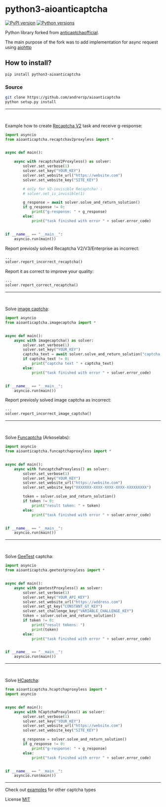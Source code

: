 # python3-aioanticaptcha


[![PyPI version](https://badge.fury.io/py/python3-aioanticaptcha.svg)](https://badge.fury.io/py/python3-anticaptcha)
[![Python versions](https://img.shields.io/pypi/pyversions/python3-aioanticaptcha.svg?logo=python&logoColor=FBE072)](https://badge.fury.io/py/python3-anticaptcha)

Python library forked from  [anticaptchaofficial](https://github.com/AdminAnticaptcha/anticaptcha-python).


The main purpose of the fork was to add implementation for async request using [aiohttp](https://docs.aiohttp.org/en/stable/)

## How to install?

```bash
pip install python3-aioanticaptcha
```

### Source
```bash
git clone https://github.com/andrersp/aioanticaptcha
python setup.py install
```
___

&nbsp;

Example how to create [Recaptcha V2](https://anti-captcha.com/apidoc/task-types/RecaptchaV2TaskProxyless) task and receive g-response:

```python
import asyncio
from aioanticaptcha.recaptchav2proxyless import *


async def main():

    async with recaptchaV2Proxyless() as solver:
        solver.set_verbose(1)
        solver.set_key("YOUR_KEY")
        solver.set_website_url("https://website.com")
        solver.set_website_key("SITE_KEY")

        # only for V2-invisible Recaptcha! :
        # solver.set_is_invisible(1)

        g_response = await solver.solve_and_return_solution()
        if g_response != 0:
            print("g-response: " + g_response)
        else:
            print("task finished with error " + solver.error_code)


if __name__ == "__main__":
    asyncio.run(main())
```
Report previosly solved Recaptcha V2/V3/Enterprise as incorrect:
```python
...
solver.report_incorrect_recaptcha()
```

Report it as correct to improve your quality:
```python
...
solver.report_correct_recaptcha()
```
---
&nbsp;

Solve [image captcha](https://anti-captcha.com/apidoc/task-types/ImageToTextTask):

```python
import asyncio
from aioanticaptcha.imagecaptcha import *


async def main():
    async with imagecaptcha() as solver:
        solver.set_verbose(1)
        solver.set_key("YOUR_KEY")
        captcha_text = await solver.solve_and_return_solution("captcha.jpeg")
        if captcha_text != 0:
            print("captcha text " + captcha_text)
        else:
            print("task finished with error " + solver.error_code)


if __name__ == "__main__":
    asyncio.run(main())
```
Report previosly solved image captcha as incorrect:
```python
...
solver.report_incorrect_image_captcha()
```

---

&nbsp;

Solve [Funcaptcha](https://anti-captcha.com/apidoc/task-types/FunCaptchaTaskProxyless) (Arkoselabs):

```python
import asyncio
from aioanticaptcha.funcaptchaproxyless import *


async def main():
    async with funcaptchaProxyless() as solver:
        solver.set_verbose(1)
        solver.set_key("YOUR_KEY")
        solver.set_website_url("https://website.com")
        solver.set_website_key("XXXXXXX-XXXX-XXXX-XXXX-XXXXXXXXX")

        token = solver.solve_and_return_solution()
        if token != 0:
            print("result token: " + token)
        else:
            print("task finished with error " + solver.error_code)


if __name__ == "__main__":
    asyncio.run(main())

```
___

&nbsp;

Solve [GeeTest](https://anti-captcha.com/apidoc/task-types/GeeTestTask) captcha:

```python
import asyncio
from aioanticaptcha.geetestproxyless import *


async def main():
    async with geetestProxyless() as solver:
        solver.set_verbose(1)
        solver.set_key("YOUR_API_KEY")
        solver.set_website_url("https://address.com")
        solver.set_gt_key("CONSTANT_GT_KEY")
        solver.set_challenge_key("VARIABLE_CHALLENGE_KEY")
        token = solver.solve_and_return_solution()
        if token != 0:
            print("result tokens: ")
            print(token)
        else:
            print("task finished with error " + solver.error_code)


if __name__ == "__main__":
    asyncio.run(main())

```
___

&nbsp;

Solve [HCaptcha](https://anti-captcha.com/apidoc/task-types/HCaptchaTask):

```python
from aioanticaptcha.hcaptchaproxyless import *
import asyncio


async def main():
    async with hCaptchaProxyless() as solver:
        solver.set_verbose(1)
        solver.set_key("YOUR_KEY")
        solver.set_website_url("https://website.com")
        solver.set_website_key("SITE_KEY")

        g_response = solver.solve_and_return_solution()
        if g_response != 0:
            print("g-response: " + g_response)
        else:
            print("task finished with error " + solver.error_code)


if __name__ == "__main__":
    asyncio.run(main())

```
___

Check out [examples](https://github.com/andrersp/aioanticaptcha) for other captcha types

License
[MIT](https://choosealicense.com/licenses/mit/)
